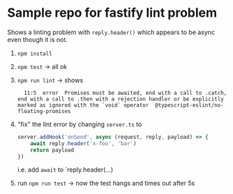 # Sample repo for fastify lint problem

Shows a linting problem with `reply.header()` which appears to be async even though it is not.

1. `npm install`
2. `npm test` -> all ok
3. `npm run lint` -> shows
    ```
      11:5  error  Promises must be awaited, end with a call to .catch, end with a call to .then with a rejection handler or be explicitly marked as ignored with the `void` operator  @typescript-eslint/no-floating-promises
      ```
4. "fix" the lint error by changing `server.ts` to 
    ```typescript
    server.addHook('onSend', async (request, reply, payload) => {
        await reply.header('x-foo', 'bar')
        return payload
    })
    ```
    i.e. add `await` to `reply.header(...)

5. run `npm run test` -> now the test hangs and times out after 5s

